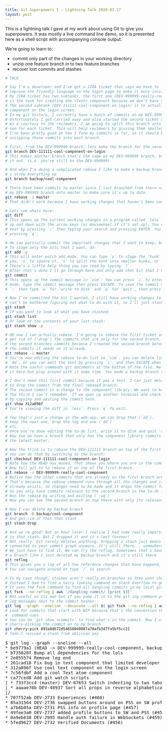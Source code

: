 ```yaml
---
title: Git Superpowers I – Lightning Talk 2020-03-17
layout: post
---
```


This is a lightning talk I gave at my work about using Git to give you superpowers. It was mostly a live command line demo, so it is presented here as a shell script with accompanying console output.

We’re going to learn to:

- commit only part of the changes in your working directory
- unzip one feature branch in to two feature branches
- recover lost commits and stashes

<!-- excerpt -->

<div class="flex">
  <div class="width-50-pc">

```bash
# TALK

# Say I'm a developer and I've got a JIRA ticket that says we have to
# improve the friendly language on the login page to make it more inviting.
# My JIRA ticket has two subtasks, the first one (DEV-999999-really-cool-component)
# is the task for creating the <Text> component because we don't have one of those yet.
# The second subtask (DEV-111111-cool-component-on-login) is to actually use the
# component on the login screen.
# In my git history, I currently have a bunch of commits on my DEV-999999 branch.
# Unfortunately I got carried away and also started the second ticket on this branch.
# As a courtesy to the reviewers, I am going to split this branch into two branches,
# one for each ticket. This will help reviewers by givving them smaller diffs to review.
# I've been pretty good at how I form my commits so far, so it should be a matter of
# unzipping those commits into each branch.

# First, from the DEV-999999 branch, lets make the branch for the second subtask.
git branch DEV-111111-cool-component-on-login
# This makes another branch that's the same as my DEV-999999 branch, but doesn't check
# it out. (i.e. you're still on the DEV-999999)

# And when I'm doing a complicated rebase I like to make a backup branch just in case
# i screw everything up
git branch backup/cool-component

# There have been commits to master since I last branched from there so I will rebase
# my DEV-999999 branch onto master to make sure it's up to date.
git rebase -i master
# That didn't work because I have working changes that haven't been committed yet.

# Lets see whats here:
git diff
# This opens up the current working changes in a program called `less`. You can scroll
# up and down with the arrow keys (or mousewheel if it's set up). You can search for
# text by pressing `/` then typing your search and pressing ENTER. You can quit by
# pressing `q`.

# Ok can partially commit the important changes that I want to keep, but stash the rest.
# To stage only the bits that I want, do:
git add -p
# This will enter patch add mode. You can type `y` to stage the 'hunk' that is shown to
# you, `n` to ignore it, `s` to split the hunk into smaller hunks, or `q` to quit.
# There's a little help thing you can read by typing `?`.
# After that's done I'll go through here and only add that bit that I need
git commit
# This opens up the commit message in `vim`. You can press `i` to enter 'Insert Text'
# mode, type the commit message then press ESCAPE. To save the commit message, press
# `:` then type `w` for 'write to disk' and `q` for 'quit', then press ENTER.

# Now I've committed the bit I wanted. I still have working changes left over and I
# can't be bothered figuring out what to do with it, so I'll just stash it just in case
git stash
# If you want to look at what you have stashed:
git stash list
# Or look at the contents of your last stash:
git stash show -p

# OK now I can actually rebase. I'm going to rebase the first ticket on to master and
# get rid of ('drop') the commits that are only for the second branch. I can just drop
# the second branches commits because I created the second branch before and it has all
# the commits it needs on it already.
git rebase -i master
# You're now editing the rebase to-do list in `vim`. you can delete lines by pressing
# `dd`, or you can edit the text by pressing `i`, and then ESCAPE when you're done.
# Note the useful commands git documents at the bottom of the file. We won't get in to
# it here but play around with it some time. You made a backup branch so it's all good.

# I don't need this first commit because it was a test. I can just delete the line (`dd`)
# to drop the commit from the final rebased branch.
# The second commit is a change to the component library. We want to keep that
# The third I can't remember. If we open up another terminal and check what was in it
# by copying and pasting the commit hash.
git show 312a896f
# You're viewing the diff in `less`. Press `q` to exit.

# Yep that's just a change in the web-app, we can drop that (`dd`).
# Keep the next one, drop the leg end one (`dd`)
# etc.
# Once you're done editing the to-do list, write it to disk and quit `vim` (`:wq`)
# Now see we have a branch that only has the component library commits and it comes off
# the latest master.

# Now the trick is to rebase the DEV-111111 branch on top of the first one.
# You can do that by switching to the branch:
git checkout DEV-111111-cool-component-on-login
# Note how the HEAD has moved, that shows you where you are in the commit graph
# Now tell git to to rebase it on top of the first branch.
git rebase -i DEV-999999-really-cool-component
# Notice how the other commits that are already on the first branch are missing here.
# That's because the rebase command runs through all the changes and if something
# already exists, no changes need to be made and it drops the commit for you.
# So you only have commits relevant to the second branch in the to-do list.
# Run the rebase by writing and exiting (`:wq`)
# Now you can see the second branch on top there with only its relevant changes.

# Now I can delete my backup branch
git branch -D backup/cool-component
# And get rid of that that stash
git stash drop

# And we're good! But an hour later I realise I had some really important documentation
# in that stash. But I dropped it and it's lost forever!
# Not really. Git rarely deletes anything. Dropping a stash just means it isn't
# connected to your commit graph anymore. It's still there... somewhere
# We just have to find it. We can try the reflog. Sometimes that's handy if you delete
# a branch like I just deleted my backup branch and it's still there
git reflog
# This gives you a log of all the reference changes that have happend, opened in `less`.
# You can navigate around or type `/` to search.

# In my case though, stashes aren't really on branches so they wont show up in the reflog.
# Instead I had to find a hairy looking command on Stack Overflow to get it back.
# It uses the fsck command to find all dangling commits in my local git repo like this:
git fsck --no-reflog | awk '/dangling commit/ {print $3}'
# Not useful on its own but if you pump it in to the git log command you can get all the
# log messages next to the commit hashes:
git log --graph --oneline --decorate --all $( git fsck --no-reflog | awk '/dangling commit/ {print $3}' )
# Look for commits that start with WIP because that's the convention the `git stash`
#  command uses
# You can do `git show <commit>` to find what's in the commit. Now I can get it back by
# cherry-picking the commit on to my branch
git cherry-pick 893a8db72d54658040087a70afb3d7fa5bf5cc22
# Tada I rescued a stash from oblivion yey
```

  </div>

  <div class="width-50-pc">
    <pre class="term-container language-shell-session"><span class="token command"><span class="token sh important">$</span> <span class="token bash language-bash">git log --graph --oneline --all</span></span>
* <span class="term-fg33">be9779a1 (</span><span class="term-fg36 term-fg1">HEAD -&gt; </span><span class="term-fg32 term-fg1">DEV-999999-really-cool-component</span><span class="term-fg33">, </span><span class="term-fg32 term-fg1">backup&#47;yay</span><span class="term-fg33">)</span> Fix a bug with the branding of the login screen
* <span class="term-fg33">b735020f</span> Bump all dependencies for the lols
* <span class="term-fg33">2e055574</span> Remove leg end
* <span class="term-fg33">261cad18</span> Fix bug in text component that limited developer choice
* <span class="term-fg33">312a896f</span> Use cool text component on the login screen
* <span class="term-fg33">7c56fdbf</span> Add a cool Text atom component
* <span class="term-fg33">ca77ced8</span> Add git watch scripts
<span class="term-fg31">|</span> * <span class="term-fg33">733f3cc4 (</span><span class="term-fg32 term-fg1">master</span><span class="term-fg33">)</span> DEV-87653 Switch indenting to two tabs instead of 3 spaces
<span class="term-fg31">|</span> * <span class="term-fg33">aaaae70b</span> DEV-48937 Sort all props in reverse alphabetical order
<span class="term-fg31">|&#47;</span>
* <span class="term-fg33">707f52ab</span> DEV-2733 Experiences (#460)
* <span class="term-fg33">85a31564</span> DEV-2736 swapped buttons around on PSS on SW profiles (#461)
* <span class="term-fg33">a7b6b05a</span> DEV-2731 PSS info on profile page (#457)
* <span class="term-fg33">49fee3a0</span> DEV-2737 added profile buttons to SW and PSS (#455)
* <span class="term-fg33">0a9eb838</span> DEV-2995 Handle auth failure in WebSockets (#459)
* <span class="term-fg33">5fed9627</span> DEV-2732 Verified Documents (#456)
</pre>
  </div>
</div>
